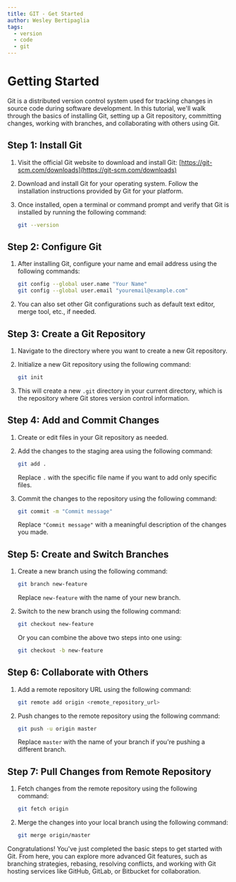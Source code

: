 ```yaml
---
title: GIT - Get Started
author: Wesley Bertipaglia
tags:
  - version
  - code
  - git
---
```

# Getting Started

Git is a distributed version control system used for tracking changes in source code during software development. In this tutorial, we'll walk through the basics of installing Git, setting up a Git repository, committing changes, working with branches, and collaborating with others using Git.

## Step 1: Install Git

1. Visit the official Git website to download and install Git: [https://git-scm.com/downloads](https://git-scm.com/downloads)

2. Download and install Git for your operating system. Follow the installation instructions provided by Git for your platform.

3. Once installed, open a terminal or command prompt and verify that Git is installed by running the following command:

    ```bash
    git --version
    ```

## Step 2: Configure Git

1. After installing Git, configure your name and email address using the following commands:

    ```bash
    git config --global user.name "Your Name"
    git config --global user.email "youremail@example.com"
    ```

2. You can also set other Git configurations such as default text editor, merge tool, etc., if needed.

## Step 3: Create a Git Repository

1. Navigate to the directory where you want to create a new Git repository.

2. Initialize a new Git repository using the following command:

    ```bash
    git init
    ```

3. This will create a new `.git` directory in your current directory, which is the repository where Git stores version control information.

## Step 4: Add and Commit Changes

1. Create or edit files in your Git repository as needed.

2. Add the changes to the staging area using the following command:

    ```bash
    git add .
    ```

   Replace `.` with the specific file name if you want to add only specific files.

3. Commit the changes to the repository using the following command:

    ```bash
    git commit -m "Commit message"
    ```

   Replace `"Commit message"` with a meaningful description of the changes you made.

## Step 5: Create and Switch Branches

1. Create a new branch using the following command:

    ```bash
    git branch new-feature
    ```

   Replace `new-feature` with the name of your new branch.

2. Switch to the new branch using the following command:

    ```bash
    git checkout new-feature
    ```

   Or you can combine the above two steps into one using:

    ```bash
    git checkout -b new-feature
    ```

## Step 6: Collaborate with Others

1. Add a remote repository URL using the following command:

    ```bash
    git remote add origin <remote_repository_url>
    ```

2. Push changes to the remote repository using the following command:

    ```bash
    git push -u origin master
    ```

   Replace `master` with the name of your branch if you're pushing a different branch.

## Step 7: Pull Changes from Remote Repository

1. Fetch changes from the remote repository using the following command:

    ```bash
    git fetch origin
    ```

2. Merge the changes into your local branch using the following command:

    ```bash
    git merge origin/master
    ```

Congratulations! You've just completed the basic steps to get started with Git. From here, you can explore more advanced Git features, such as branching strategies, rebasing, resolving conflicts, and working with Git hosting services like GitHub, GitLab, or Bitbucket for collaboration.
